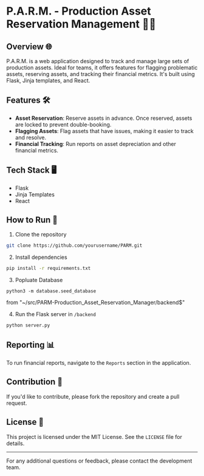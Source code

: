 # P.A.R.M. - Production Asset Reservation Management 🎥💼

## Overview 🌐

P.A.R.M. is a web application designed to track and manage large sets of production assets. Ideal for teams, it offers features for flagging problematic assets, reserving assets, and tracking their financial metrics. It's built using Flask, Jinja templates, and React.

## Features 🛠️

- **Asset Reservation**: Reserve assets in advance. Once reserved, assets are locked to prevent double-booking.
- **Flagging Assets**: Flag assets that have issues, making it easier to track and resolve.
- **Financial Tracking**: Run reports on asset depreciation and other financial metrics.

## Tech Stack 🖥️

- Flask
- Jinja Templates
- React

## How to Run 🚀

1. Clone the repository
```bash
git clone https://github.com/yourusername/PARM.git
```

2. Install dependencies
```bash
pip install -r requirements.txt
```

3. Popluate Database
```
python3 -m database.seed_database
```
from "~/src/PARM-Production_Asset_Reservation_Manager/backend$"

4. Run the Flask server in `/backend`
```bash
python server.py
```

## Reporting 📊

To run financial reports, navigate to the `Reports` section in the application. 

## Contribution 🤝

If you'd like to contribute, please fork the repository and create a pull request.

## License 📝

This project is licensed under the MIT License. See the `LICENSE` file for details.

---

For any additional questions or feedback, please contact the development team.
